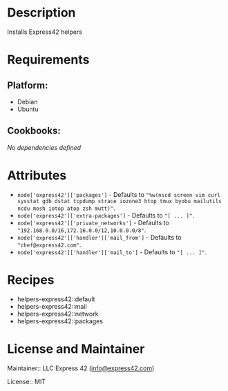 # Description

Installs Express42 helpers

# Requirements

## Platform:

* Debian
* Ubuntu

## Cookbooks:

*No dependencies defined*

# Attributes

* `node['express42']['packages']` -  Defaults to `"%w(nscd screen vim curl sysstat gdb dstat tcpdump strace iozone3 htop tmux byobu mailutils ncdu mosh iotop atop zsh mutt)"`.
* `node['express42']['extra-packages']` -  Defaults to `"[ ... ]"`.
* `node['express42']['private_networks']` -  Defaults to `"192.168.0.0/16,172.16.0.0/12,10.0.0.0/8"`.
* `node['express42']['handler']['mail_from']` -  Defaults to `"chef@express42.com"`.
* `node['express42']['handler']['mail_to']` -  Defaults to `"[ ... ]"`.

# Recipes

* helpers-express42::default
* helpers-express42::mail
* helpers-express42::network
* helpers-express42::packages

# License and Maintainer

Maintainer:: LLC Express 42 (<info@express42.com>)

License:: MIT
